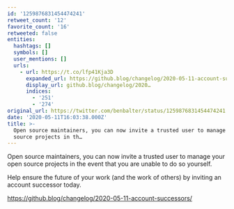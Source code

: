 ```yaml
---
id: '1259876831454474241'
retweet_count: '12'
favorite_count: '16'
retweeted: false
entities:
  hashtags: []
  symbols: []
  user_mentions: []
  urls:
    - url: https://t.co/lfp41Kja3D
      expanded_url: https://github.blog/changelog/2020-05-11-account-successors/
      display_url: github.blog/changelog/2020…
      indices:
        - '251'
        - '274'
original_url: https://twitter.com/benbalter/status/1259876831454474241
date: '2020-05-11T16:03:38.000Z'
title: >-
  Open source maintainers, you can now invite a trusted user to manage your open
  source projects in th…
---
```


Open source maintainers, you can now invite a trusted user to manage your open source projects in the event that you are unable to do so yourself. 

Help ensure the future of your work (and the work of others) by inviting an account successor today.

https://github.blog/changelog/2020-05-11-account-successors/
